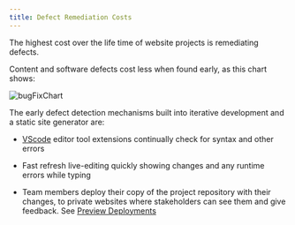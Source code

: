 ```yaml
---
title: Defect Remediation Costs
---
```


The highest cost over the life time of website projects is remediating defects.

Content and software defects cost less when found early, as this chart shows:

![bugFixChart](/img/bugFixChart.jpg)



The early defect detection mechanisms built into iterative development and a static site generator are:

- [VScode](developmenttools#vscode) editor tool extensions continually check for syntax and other errors

- Fast refresh live-editing quickly showing changes and any runtime errors while typing

- Team members deploy their copy of the project repository with their changes, to private websites where stakeholders can see them and give feedback.  See [Preview Deployments](glossary#preview-deployments)

